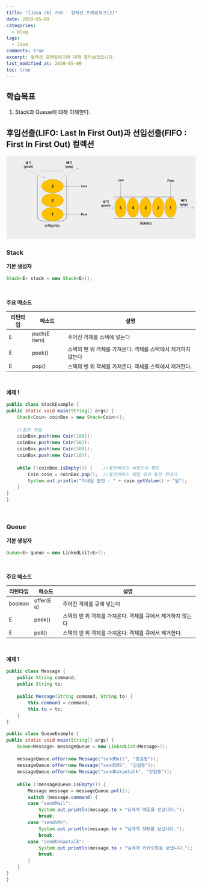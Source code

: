 ```yaml
---
title: "[Java 26] 자바 - 컬렉션 프레임워크(2)"
date: 2020-05-09
categories:
  - blog
tags:
  - Java
comments: true
excerpt: 컬렉션 프레임워크에 대해 알아보겠습니다.
last_modified_at: 2020-05-09
toc: true
---
```


## 학습목표

1. Stack과 Queue에 대해 이해한다.


## 후입선출(LIFO: Last In First Out)과 선입선출(FIFO : First In First Out) 컬렉션


![컬렉션](\assets\images\java\java-basic25\collection04.png)


### Stack

**기본 생성자**

```java
Stack<E> stack = new Stack<E>();
```

<br/>

**주요 메소드**

|리턴타입	|메소드	|설명	|
|---|---|---|
|E	|puch(E item)	|주어진 객체를 스택에 넣는다	|
|E	|peek()	|스택의 맨 위 객체를 가져온다. 객체를 스택에서 제거하지 않는다	|
|E	|pop()	|스택의 맨 위 객체를 가져온다. 객체를 스택에서 제거한다.	|


<br/>

**예제 1**


```java
public class StackExample {
public static void main(String[] args) {
	Stack<Coin> coinBox = new Stack<Coin>();

	//동전 끼움
	coinBox.push(new Coin(100));
	coinBox.push(new Coin(50));
	coinBox.push(new Coin(500));
	coinBox.push(new Coin(10));

	while (!coinBox.isEmpty()) {	//동전케이스 비었는지 확인
		Coin coin = coinBox.pop();	//동전케이스 제일 위의 동전 꺼내기
		System.out.println("꺼내온 동전 : " + coin.getValue() + "원");
	}
}
}
```

<br/>

### Queue

**기본 생성자**

```java
Queue<E> queue = new LinkedLsit<E>();
```

<br/>

**주요 메소드**

|리턴타입	|메소드	|설명	|
|---|---|---|
|boolean	|offer(E e)	|주어진 객체를 큐에 넣는다	|
|E	|peek()	|스택의 맨 위 객체를 가져온다. 객체를 큐에서 제거하지 않는다	|
|E	|poll()	|스택의 맨 위 객체를 가져온다. 객체를 큐에서 제거한다.	|


<br/>

**예제 1**

```java
public class Message {
	public String command;
	public String to;
	
	public Message(String command, String to) {
		this.command = command;
		this.to = to;
	}
}
```


```java
public class QueueExample {
public static void main(String[] args) {
	Queue<Message> messageQueue = new LinkedList<Message>();

	messageQueue.offer(new Message("sendMail", "홍길동"));
	messageQueue.offer(new Message("sendSMS", "김길동"));
	messageQueue.offer(new Message("sendKakaotalk", "강길동"));

	while (!messageQueue.isEmpty()) {
		Message message = messageQueue.poll();
		switch (message.command) {
		case "sendMail":
			System.out.println(message.to + "님에게 메일을 보냅니다.");
			break;
		case "sendSMS":
			System.out.println(message.to + "님에게 SMS를 보냅니다.");
			break;
		case "sendKakaotalk":
			System.out.println(message.to + "님에게 카카오톡을 보냅니다.");
			break;
		}
	}
}
}
```








